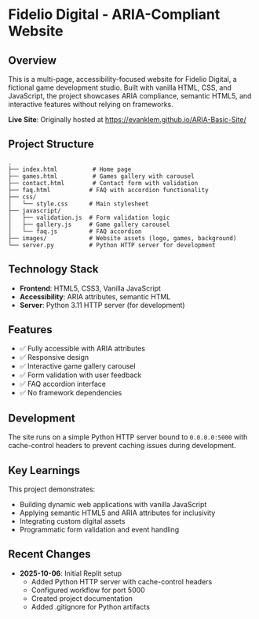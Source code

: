 # Fidelio Digital - ARIA-Compliant Website

## Overview
This is a multi-page, accessibility-focused website for Fidelio Digital, a fictional game development studio. Built with vanilla HTML, CSS, and JavaScript, the project showcases ARIA compliance, semantic HTML5, and interactive features without relying on frameworks.

**Live Site**: Originally hosted at https://evanklem.github.io/ARIA-Basic-Site/

## Project Structure
```
.
├── index.html          # Home page
├── games.html          # Games gallery with carousel
├── contact.html        # Contact form with validation
├── faq.html           # FAQ with accordion functionality
├── css/
│   └── style.css      # Main stylesheet
├── javascript/
│   ├── validation.js  # Form validation logic
│   ├── gallery.js     # Game gallery carousel
│   └── faq.js         # FAQ accordion
├── images/            # Website assets (logo, games, background)
└── server.py          # Python HTTP server for development
```

## Technology Stack
- **Frontend**: HTML5, CSS3, Vanilla JavaScript
- **Accessibility**: ARIA attributes, semantic HTML
- **Server**: Python 3.11 HTTP server (for development)

## Features
- ✅ Fully accessible with ARIA attributes
- ✅ Responsive design
- ✅ Interactive game gallery carousel
- ✅ Form validation with user feedback
- ✅ FAQ accordion interface
- ✅ No framework dependencies

## Development
The site runs on a simple Python HTTP server bound to `0.0.0.0:5000` with cache-control headers to prevent caching issues during development.

## Key Learnings
This project demonstrates:
- Building dynamic web applications with vanilla JavaScript
- Applying semantic HTML5 and ARIA attributes for inclusivity
- Integrating custom digital assets
- Programmatic form validation and event handling

## Recent Changes
- **2025-10-06**: Initial Replit setup
  - Added Python HTTP server with cache-control headers
  - Configured workflow for port 5000
  - Created project documentation
  - Added .gitignore for Python artifacts
